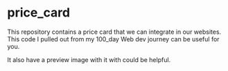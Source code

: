# price_card
This repository contains a price card that we can integrate in our websites.
This code I pulled out from my 100_day Web dev journey can be useful for you.

It also have a preview image with it with could be helpful.
